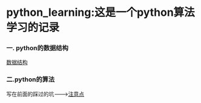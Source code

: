 # python_learning:这是一个python算法学习的记录
### 一. python的数据结构
[数据结构](https://github.com/chenjunyi1999/python/blob/master/datastructure.py)
### 二.python的算法
写在前面的踩过的坑--->[注意点](https://github.com/chenjunyi1999/python/blob/master/tips.md)

